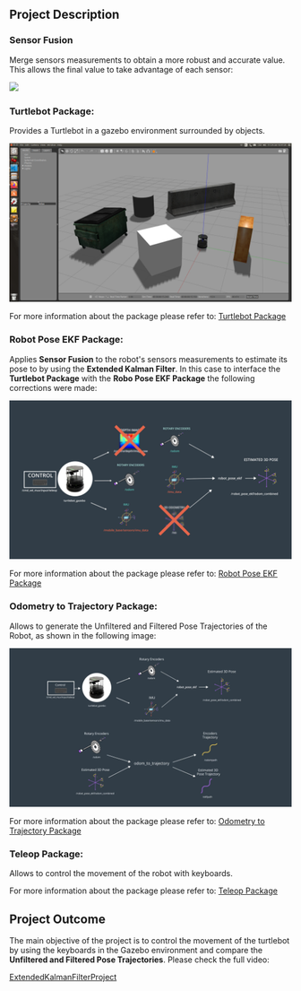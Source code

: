 ## Project Description
### Sensor Fusion
Merge sensors measurements to obtain a more robust and accurate value. This allows the final value to take advantage of each sensor:

![](Images/robot_model.png)

### Turtlebot Package:
Provides a Turtlebot in a gazebo environment surrounded by objects.

![](Images/Turtlebot_Package.png)

For more information about the package please refer to:
[Turtlebot Package](https://github.com/turtlebot/turtlebot_simulator)

### Robot Pose EKF Package:
Applies **Sensor Fusion** to the robot's sensors measurements to estimate its pose
to by using the **Extended Kalman Filter**. In this case to interface the **Turtlebot Package** with the **Robo Pose EKF Package** the following corrections were made: 

![](Images/TP_RPE.png)

For more information about the package please refer to:
[Robot Pose EKF Package](https://github.com/udacity/robot_pose_ekf )

### Odometry to Trajectory Package:
Allows to generate the Unfiltered and Filtered Pose Trajectories of the Robot, as shown in the following image:

![](Images/Odom_Package.png)

For more information about the package please refer to:
[Odometry to Trajectory Package](https://github.com/udacity/odom_to_trajectory )

### Teleop Package:
Allows to control the movement of the robot with keyboards.

For more information about the package please refer to:
[Teleop Package](https://github.com/turtlebot/turtlebot)

## Project Outcome
The main objective of the project is to control the movement of the turtlebot by using the keyboards in the Gazebo environment and compare the **Unfiltered and Filtered Pose Trajectories**. Please check the full video:

[ExtendedKalmanFilterProject](https://youtu.be/GlAfpySXPgs)

